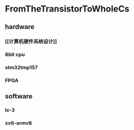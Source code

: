 # FromTheTransistorToWholeCs

## hardware
### [[计算机硬件系统设计]]
### 8bit cpu
### stm32tmp157
### FPGA


## software
### lc-3
### xv6-armv8
